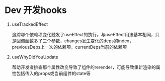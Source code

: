
# Dev 开发hooks

1. useTrackedEffect
    
    追踪哪个依赖项变化触发了useEffect的执行，与useEffect用法基本相同，只是回调函数多了三个参数，changes发生变化的deps的index，previousDeps上一次的依赖项，currentDeps当前的依赖项

2. useWhyDidYouUpdate
    
    帮助开发者排查那个属性改变导致了组件的rerender，可能导致重新渲染的属性包括传入的props或当前组件的state等

